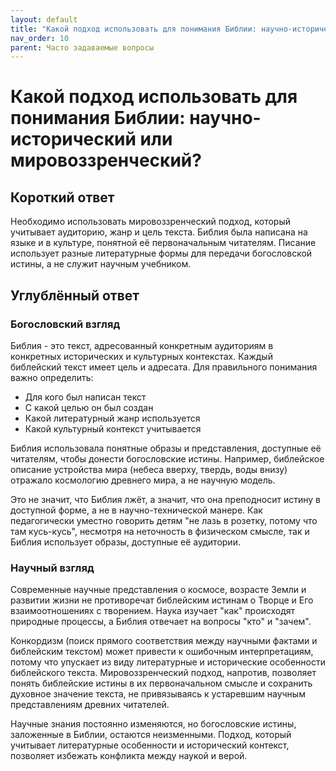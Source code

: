 ```yaml
---
layout: default
title: "Какой подход использовать для понимания Библии: научно-исторический или мировоззренческий?"
nav_order: 10
parent: Часто задаваемые вопросы
---
```


# Какой подход использовать для понимания Библии: научно-исторический или мировоззренческий?

## Короткий ответ

Необходимо использовать мировоззренческий подход, который учитывает аудиторию, жанр и цель текста. Библия была написана на языке и в культуре, понятной её первоначальным читателям. Писание использует разные литературные формы для передачи богословской истины, а не служит научным учебником.

## Углублённый ответ

### Богословский взгляд

Библия - это текст, адресованный конкретным аудиториям в конкретных исторических и культурных контекстах. Каждый библейский текст имеет цель и адресата. Для правильного понимания важно определить:
- Для кого был написан текст
- С какой целью он был создан
- Какой литературный жанр используется
- Какой культурный контекст учитывается

Библия использовала понятные образы и представления, доступные её читателям, чтобы донести богословские истины. Например, библейское описание устройства мира (небеса вверху, твердь, воды внизу) отражало космологию древнего мира, а не научную модель.

Это не значит, что Библия лжёт, а значит, что она преподносит истину в доступной форме, а не в научно-технической манере. Как педагогически уместно говорить детям "не лазь в розетку, потому что там кусь-кусь", несмотря на неточность в физическом смысле, так и Библия использует образы, доступные её аудитории.

### Научный взгляд

Современные научные представления о космосе, возрасте Земли и развитии жизни не противоречат библейским истинам о Творце и Его взаимоотношениях с творением. Наука изучает "как" происходят природные процессы, а Библия отвечает на вопросы "кто" и "зачем".

Конкордизм (поиск прямого соответствия между научными фактами и библейским текстом) может привести к ошибочным интерпретациям, потому что упускает из виду литературные и исторические особенности библейского текста. Мировоззренческий подход, напротив, позволяет понять библейские истины в их первоначальном смысле и сохранить духовное значение текста, не привязываясь к устаревшим научным представлениям древних читателей.

Научные знания постоянно изменяются, но богословские истины, заложенные в Библии, остаются неизменными. Подход, который учитывает литературные особенности и исторический контекст, позволяет избежать конфликта между наукой и верой.